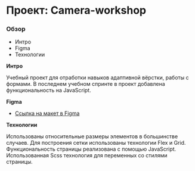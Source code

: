 # Проект: Camera-workshop

### Обзор
* Интро
* Figma
* Технологии

**Интро**

Учебный проект для отработки навыков адаптивной вёрстки, работы с формами. В последнем учебном спринте в проект добавлена функциональность на JavaScript.

**Figma**

* [Ссылка на макет в Figma](https://www.figma.com/file/G3UWFlQmNtNs67751YiDH2/Month-of-Landings?node-id=2%3A1874)

**Технологии**

Использованы относительные размеры элементов в большинстве случаев.
Для построения сетки использованы технологии Flex и Grid.
Функциональность страницы реализована с помощью JavaScript.
Использованная Scss технология для переменных со стилями страницы.